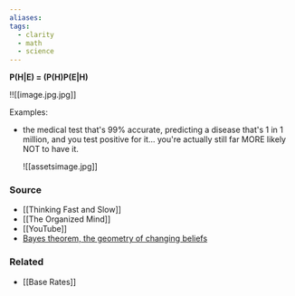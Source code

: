 ```yaml
---
aliases: 
tags:
  - clarity
  - math
  - science
---
```

**P(H|E) = (P(H)P(E|H)**

!![[image.jpg.jpg]]

Examples:

- the medical test that's 99% accurate, predicting a disease that's 1 in 1 million, and you test positive for it... you're actually still far MORE likely NOT to have it.
    
    ![[assetsimage.jpg]]
    

### Source
- [[Thinking Fast and Slow]]
- [[The Organized Mind]]
- [[YouTube]]
- [Bayes theorem, the geometry of changing beliefs](https://youtu.be/HZGCoVF3YvM)

### Related
- [[Base Rates]]